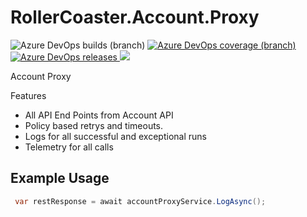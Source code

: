 # RollerCoaster.Account.Proxy
<img alt="Azure DevOps builds (branch)" src="https://img.shields.io/azure-devops/build/marksamdickinson/rollercoaster/78/master"> </a> <a href="https://dev.azure.com/marksamdickinson/rollercoaster/_build/latest?definitionId=78&amp;branchName=master"> <img alt="Azure DevOps coverage (branch)" src="https://img.shields.io/azure-devops/coverage/marksamdickinson/rollercoaster/78/master"> </a><a href="https://dev.azure.com/marksamdickinson/rollercoaster/_release?_a=releases&view=mine&definitionId=1"> <img alt="Azure DevOps releases" src="https://img.shields.io/azure-devops/release/marksamdickinson/b03f3ce8-c619-424d-a382-2fe249467527/1/1"> </a><a href="https://www.nuget.org/packages/RollerCoaster.Account.Proxy/"><img src="https://img.shields.io/nuget/v/RollerCoaster.Account.Proxy"></a>


Account Proxy

Features
* All API End Points from Account API
* Policy based retrys and timeouts.
* Logs for all successful and exceptional runs
* Telemetry for all calls

<h2>Example Usage</h2>

```C#
 var restResponse = await accountProxyService.LogAsync();
```
